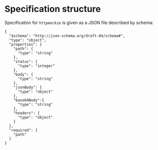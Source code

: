 # Specification structure
Specification for `httpmockie` is given as a JSON file described by schema:
```
{
  "$schema": "http://json-schema.org/draft-04/schema#",
  "type": "object",
  "properties": {
    "path": {
      "type": "string"
    },
    "status": {
      "type": "integer"
    },
    "body": {
      "type": "string"
    },
    "jsonBody": {
      "type": "object"
    },
    "base64Body":{
      "type": "string"
    },
    "headers": {
      "type": "object" 
    }
  },
  "required": [
    "path"
  ]
}
```

